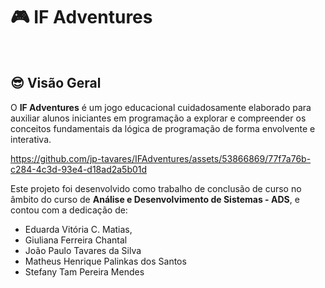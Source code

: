 # :video_game: IF Adventures

<br />

## :sunglasses: Visão Geral

O **IF Adventures** é um jogo educacional cuidadosamente elaborado para auxiliar alunos iniciantes em programação a explorar e compreender os conceitos fundamentais da lógica de programação de forma envolvente e interativa. 

https://github.com/jp-tavares/IFAdventures/assets/53866869/77f7a76b-c284-4c3d-93e4-d18ad2a5b01d


Este projeto foi desenvolvido como trabalho de conclusão de curso no âmbito do curso de **Análise e Desenvolvimento de Sistemas - ADS**, e contou com a dedicação de:


- Eduarda Vitória C. Matias, 
- Giuliana Ferreira Chantal
- João Paulo Tavares da Silva 
- Matheus Henrique Palinkas dos Santos
- Stefany Tam Pereira Mendes 

